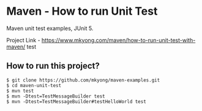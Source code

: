 # Maven - How to run Unit Test
Maven unit test examples, JUnit 5.

Project Link - https://www.mkyong.com/maven/how-to-run-unit-test-with-maven/
test

## How to run this project?
```
$ git clone https://github.com/mkyong/maven-examples.git
$ cd maven-unit-test
$ mvn test
$ mvn -Dtest=TestMessageBuilder test
$ mvn -Dtest=TestMessageBuilder#testHelloWorld test
```
